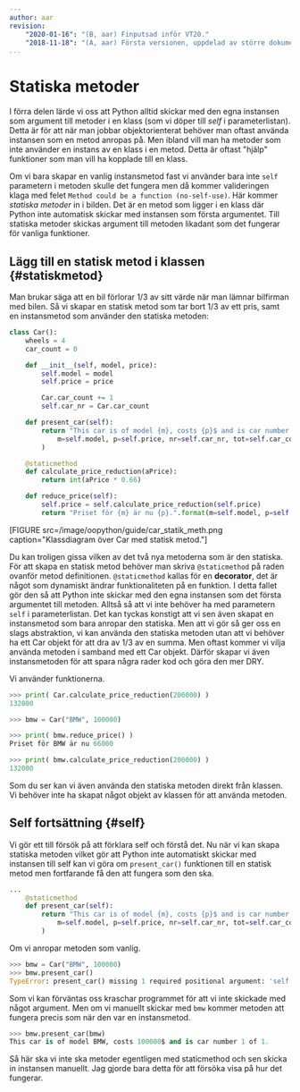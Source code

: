 ```yaml
---
author: aar
revision:
    "2020-01-16": "(B, aar) Finputsad inför VT20."
    "2018-11-18": "(A, aar) Första versionen, uppdelad av större dokument."
...
```

Statiska metoder
==================================

I förra delen lärde vi oss att Python alltid skickar med den egna instansen som argument till metoder i en klass (som vi döper till _self_ i parameterlistan). Detta är för att när man jobbar objektorienterat behöver man oftast använda instansen som en metod anropas på. Men ibland vill man ha metoder som inte använder en instans av en klass i en metod. Detta är oftast "hjälp" funktioner som man vill ha kopplade till en klass.

Om vi bara skapar en vanlig instansmetod fast vi använder bara inte `self` parametern i metoden skulle det fungera men då kommer valideringen klaga med felet `Method could be a function (no-self-use)`. Här kommer _statiska metoder_ in i bilden. Det är en metod som ligger i en klass där Python inte automatisk skickar med instansen som första argumentet. Till statiska metoder skickas argument till metoden likadant som det fungerar för vanliga funktioner. 



Lägg till en statisk metod i klassen {#statiskmetod}
----------------------------------

Man brukar säga att en bil förlorar 1/3 av sitt värde när man lämnar bilfirman med bilen. Så vi skapar en statisk metod som tar bort 1/3 av ett pris, samt en instansmetod som använder den statiska metoden:

```python
class Car():
    wheels = 4
    car_count = 0

    def __init__(self, model, price):
        self.model = model
        self.price = price

        Car.car_count += 1
        self.car_nr = Car.car_count

    def present_car(self):
        return "This car is of model {m}, costs {p}$ and is car number {nr} of {tot}.".format(
            m=self.model, p=self.price, nr=self.car_nr, tot=self.car_count
        )

    @staticmethod
    def calculate_price_reduction(aPrice):
        return int(aPrice * 0.66)

    def reduce_price(self):
        self.price = self.calculate_price_reduction(self.price)
        return "Priset för {m} är nu {p}.".format(m=self.model, p=self.price)
```

[FIGURE src=/image/oopython/guide/car_statik_meth.png caption="Klassdiagram över Car med statisk metod."]

Du kan troligen gissa vilken av det två nya metoderna som är den statiska. För att skapa en statisk metod behöver man skriva `@staticmethod` på raden ovanför metod definitionen. `@staticmethod` kallas för en **decorator**, det är något som dynamiskt ändrar funktionaliteten på en funktion. I detta fallet gör den så att Python inte skickar med den egna instansen som det första argumentet till metoden. Alltså så att vi inte behöver ha med parametern `self` i parameterlistan. 
Det kan tyckas konstigt att vi sen även skapat en instansmetod som bara anropar den statiska. Men att vi gör så ger oss en slags abstraktion, vi kan använda den statiska metoden utan att vi behöver ha ett Car objekt för att dra av 1/3 av en summa. Men oftast kommer vi vilja använda metoden i samband med ett Car objekt. Därför skapar vi även instansmetoden för att spara några rader kod och göra den mer DRY. 

Vi använder funktionerna.

```python
>>> print( Car.calculate_price_reduction(200000) )
132000

>>> bmw = Car("BMW", 100000)

>>> print( bmw.reduce_price() )
Priset för BMW är nu 66000

>>> print( bmw.calculate_price_reduction(200000) )
132000
```

Som du ser kan vi även använda den statiska metoden direkt från klassen. Vi behöver inte ha skapat något objekt av klassen för att använda metoden.




Self fortsättning {#self}
------------------------

Vi gör ett till försök på att förklara self och förstå det. Nu när vi kan skapa statiska metoden vilket gör att Python inte automatiskt skickar med instansen till self kan vi göra om `present_car()` funktionen till en statisk metod men fortfarande få den att fungera som den ska.

```python
...
    @staticmethod
    def present_car(self):
        return "This car is of model {m}, costs {p}$ and is car number {nr} of {tot}.".format(
            m=self.model, p=self.price, nr=self.car_nr, tot=self.car_count
        )
```

Om vi anropar metoden som vanlig.

```python
>>> bmw = Car("BMW", 100000)
>>> bmw.present_car()
TypeError: present_car() missing 1 required positional argument: 'self'
```

Som vi kan förväntas oss kraschar programmet för att vi inte skickade med något argument. Men om vi manuellt skickar med `bmw` kommer metoden att fungera precis som när den var en instansmetod.

```python
>>> bmw.present_car(bmw)
This car is of model BMW, costs 100000$ and is car number 1 of 1.
```

Så här ska vi inte ska metoder egentligen med staticmethod och sen skicka in instansen manuellt. Jag gjorde bara detta för att försöka visa på hur det fungerar.
